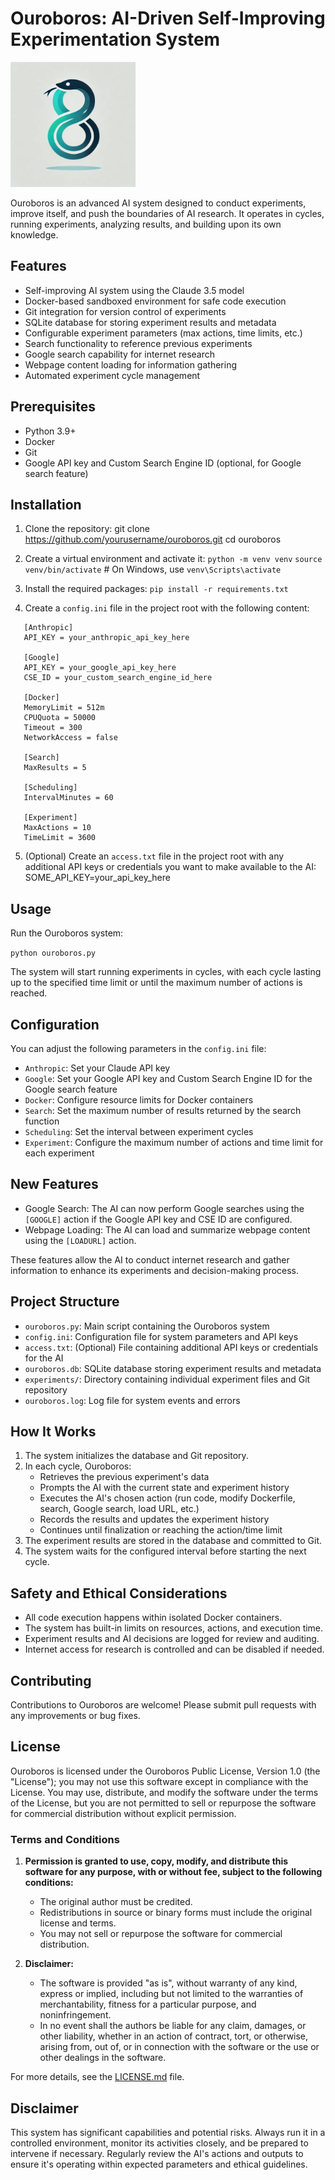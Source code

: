 # Ouroboros: AI-Driven Self-Improving Experimentation System

<img src="logo.png" alt="Ouroboros Logo" width="200"/>

Ouroboros is an advanced AI system designed to conduct experiments, improve itself, and push the boundaries of AI research. It operates in cycles, running experiments, analyzing results, and building upon its own knowledge.

## Features

- Self-improving AI system using the Claude 3.5 model
- Docker-based sandboxed environment for safe code execution
- Git integration for version control of experiments
- SQLite database for storing experiment results and metadata
- Configurable experiment parameters (max actions, time limits, etc.)
- Search functionality to reference previous experiments
- Google search capability for internet research
- Webpage content loading for information gathering
- Automated experiment cycle management

## Prerequisites

- Python 3.9+
- Docker
- Git
- Google API key and Custom Search Engine ID (optional, for Google search feature)

## Installation

1. Clone the repository:
   git clone https://github.com/yourusername/ouroboros.git
   cd ouroboros

2. Create a virtual environment and activate it:
   `python -m venv venv`
   `source venv/bin/activate`  # On Windows, use `venv\Scripts\activate`

3. Install the required packages:
   `pip install -r requirements.txt`

4. Create a `config.ini` file in the project root with the following content:
```
   [Anthropic]
   API_KEY = your_anthropic_api_key_here

   [Google]
   API_KEY = your_google_api_key_here
   CSE_ID = your_custom_search_engine_id_here

   [Docker]
   MemoryLimit = 512m
   CPUQuota = 50000
   Timeout = 300
   NetworkAccess = false

   [Search]
   MaxResults = 5

   [Scheduling]
   IntervalMinutes = 60

   [Experiment]
   MaxActions = 10
   TimeLimit = 3600
```

5. (Optional) Create an `access.txt` file in the project root with any additional API keys or credentials you want to make available to the AI:
   SOME_API_KEY=your_api_key_here

## Usage

Run the Ouroboros system:

`python ouroboros.py`

The system will start running experiments in cycles, with each cycle lasting up to the specified time limit or until the maximum number of actions is reached.

## Configuration

You can adjust the following parameters in the `config.ini` file:

- `Anthropic`: Set your Claude API key
- `Google`: Set your Google API key and Custom Search Engine ID for the Google search feature
- `Docker`: Configure resource limits for Docker containers
- `Search`: Set the maximum number of results returned by the search function
- `Scheduling`: Set the interval between experiment cycles
- `Experiment`: Configure the maximum number of actions and time limit for each experiment

## New Features

- Google Search: The AI can now perform Google searches using the `[GOOGLE]` action if the Google API key and CSE ID are configured.
- Webpage Loading: The AI can load and summarize webpage content using the `[LOADURL]` action.

These features allow the AI to conduct internet research and gather information to enhance its experiments and decision-making process.

## Project Structure

- `ouroboros.py`: Main script containing the Ouroboros system
- `config.ini`: Configuration file for system parameters and API keys
- `access.txt`: (Optional) File containing additional API keys or credentials for the AI
- `ouroboros.db`: SQLite database storing experiment results and metadata
- `experiments/`: Directory containing individual experiment files and Git repository
- `ouroboros.log`: Log file for system events and errors

## How It Works

1. The system initializes the database and Git repository.
2. In each cycle, Ouroboros:
   - Retrieves the previous experiment's data
   - Prompts the AI with the current state and experiment history
   - Executes the AI's chosen action (run code, modify Dockerfile, search, Google search, load URL, etc.)
   - Records the results and updates the experiment history
   - Continues until finalization or reaching the action/time limit
3. The experiment results are stored in the database and committed to Git.
4. The system waits for the configured interval before starting the next cycle.

## Safety and Ethical Considerations

- All code execution happens within isolated Docker containers.
- The system has built-in limits on resources, actions, and execution time.
- Experiment results and AI decisions are logged for review and auditing.
- Internet access for research is controlled and can be disabled if needed.

## Contributing

Contributions to Ouroboros are welcome! Please submit pull requests with any improvements or bug fixes.

## License

Ouroboros is licensed under the Ouroboros Public License, Version 1.0 (the "License"); you may not use this software except in compliance with the License. You may use, distribute, and modify the software under the terms of the License, but you are not permitted to sell or repurpose the software for commercial distribution without explicit permission.

### Terms and Conditions

1. **Permission is granted to use, copy, modify, and distribute this software for any purpose, with or without fee, subject to the following conditions:**
   - The original author must be credited.
   - Redistributions in source or binary forms must include the original license and terms.
   - You may not sell or repurpose the software for commercial distribution.

2. **Disclaimer:**
   - The software is provided "as is", without warranty of any kind, express or implied, including but not limited to the warranties of merchantability, fitness for a particular purpose, and noninfringement.
   - In no event shall the authors be liable for any claim, damages, or other liability, whether in an action of contract, tort, or otherwise, arising from, out of, or in connection with the software or the use or other dealings in the software.

For more details, see the [LICENSE.md](LICENSE.md) file.

## Disclaimer

This system has significant capabilities and potential risks. Always run it in a controlled environment, monitor its activities closely, and be prepared to intervene if necessary. Regularly review the AI's actions and outputs to ensure it's operating within expected parameters and ethical guidelines.